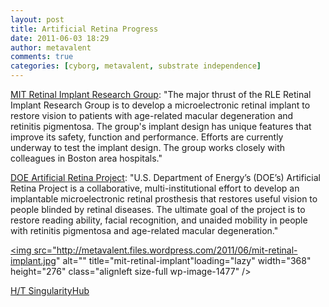 ```yaml
---
layout: post
title: Artificial Retina Progress 
date: 2011-06-03 18:29
author: metavalent
comments: true
categories: [cyborg, metavalent, substrate independence]
---
```

<a href="http://www.rle.mit.edu/rleonline/research/RetinalImplantResearchGroup.html" target="_blank">MIT Retinal Implant Research Group</a>: "The major thrust of the RLE Retinal Implant Research Group is to develop a microelectronic retinal implant to restore vision to patients with age-related macular degeneration and retinitis pigmentosa. The group's implant design has unique features that improve its safety, function and performance. Efforts are currently underway to test the implant design. The group works closely with colleagues in Boston area hospitals."

<a href="http://artificialretina.energy.gov/">DOE Artificial Retina Project</a>: "U.S. Department of Energy’s (DOE’s) Artificial Retina Project is a collaborative, multi-institutional effort to develop an implantable microelectronic retinal prosthesis that restores useful vision to people blinded by retinal diseases. The ultimate goal of the project is to restore reading ability, facial recognition, and unaided mobility in people with retinitis pigmentosa and age-related macular degeneration."

<a href="http://metavalent.files.wordpress.com/2011/06/mit-retinal-implant.jpg" rel="attachment wp-att-1477"><img src="http://metavalent.files.wordpress.com/2011/06/mit-retinal-implant.jpg" alt="" title="mit-retinal-implant"loading="lazy" width="368" height="276" class="alignleft size-full wp-image-1477" /></a>

<p><a href="http://singularityhub.com/2009/10/12/mits-retinal-implant-is-moving-forward-but-hasnt-caught-up-with-argus-ii">H/T SingularityHub</a></p>
